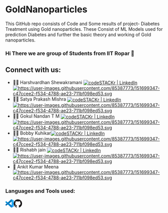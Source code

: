 # GoldNanoparticles
This GitHub repo consists of Code and Some results of project- Diabetes Treatment using Gold nanoparticles. These Consist of ML Models used for prediction Diabetes and further the basic theory and working of Gold nanoparticles. 
### Hi There we are group of Students from IIT Ropar 👋

## Connect with us:
- 🤵‍♂️ Harshvardhan Shewakramani [<img align="center" alt="codeSTACKr | LinkedIn" width="22px" src="https://cdn.jsdelivr.net/npm/simple-icons@v3/icons/linkedin.svg" />](https://www.linkedin.com/in/harshvardhan-shewakramani-33b4b61b3)    [<img align="center" alt="https://user-images.githubusercontent.com/85387773/151699347-c47ccee2-f534-4788-ae23-711bf098ed53.svg" width="22px" src="https://cdn.jsdelivr.net/npm/simple-icons@3.13.0/icons/gmail.svg" />](mailto:2019mmb1317@iitrpr.ac.in)
- 👨‍💻 Satya Prakash Mishra [<img align="center" alt="codeSTACKr | LinkedIn" width="22px" src="https://cdn.jsdelivr.net/npm/simple-icons@v3/icons/linkedin.svg" />](https://www.linkedin.com/in/satya-mishra-)     [<img align="center" alt="https://user-images.githubusercontent.com/85387773/151699347-c47ccee2-f534-4788-ae23-711bf098ed53.svg" width="22px" src="https://cdn.jsdelivr.net/npm/simple-icons@3.13.0/icons/gmail.svg" />](mailto:2019mmb1325@iitrpr.ac.in)
- 🧛‍♂️ Gokul Nandan T M [<img align="center" alt="codeSTACKr | LinkedIn" width="22px" src="https://cdn.jsdelivr.net/npm/simple-icons@v3/icons/linkedin.svg" />](https://www.linkedin.com/in/gokulnandantm)       [<img align="center" alt="https://user-images.githubusercontent.com/85387773/151699347-c47ccee2-f534-4788-ae23-711bf098ed53.svg" width="22px" src="https://cdn.jsdelivr.net/npm/simple-icons@3.13.0/icons/gmail.svg" />](mailto:2019mmb1315@iitrpr.ac.in)
- 🧑‍🔬 Bobby Kuhikar[<img align="center" alt="codeSTACKr | LinkedIn" width="22px" src="https://cdn.jsdelivr.net/npm/simple-icons@v3/icons/linkedin.svg" />](https://www.linkedin.com/in/bobby-kuhikar-b612a61b4)     [<img align="center" alt="https://user-images.githubusercontent.com/85387773/151699347-c47ccee2-f534-4788-ae23-711bf098ed53.svg" width="22px" src="https://cdn.jsdelivr.net/npm/simple-icons@3.13.0/icons/gmail.svg" />](mailto:2019mmb1313@iitrpr.ac.in)
- 🧑‍🎓 Rishabh jain [<img align="center" alt="codeSTACKr | LinkedIn" width="22px" src="https://cdn.jsdelivr.net/npm/simple-icons@v3/icons/linkedin.svg" />](https://www.linkedin.com/in/rishabh-jain-b992761b4)      [<img align="center" alt="https://user-images.githubusercontent.com/85387773/151699347-c47ccee2-f534-4788-ae23-711bf098ed53.svg" width="22px" src="https://cdn.jsdelivr.net/npm/simple-icons@3.13.0/icons/gmail.svg" />](mailto:2019mmb1322@iitrpr.ac.in)
- 👨‍ Ankit Kumar Meena [<img align="center" alt="https://user-images.githubusercontent.com/85387773/151699347-c47ccee2-f534-4788-ae23-711bf098ed53.svg" width="22px" src="https://cdn.jsdelivr.net/npm/simple-icons@3.13.0/icons/gmail.svg" />](mailto:2019mmb1308@iitrpr.ac.in)
### Languages and Tools used:

[<img align="left" alt="Visual Studio Code" width="26px" src="https://raw.githubusercontent.com/github/explore/80688e429a7d4ef2fca1e82350fe8e3517d3494d/topics/visual-studio-code/visual-studio-code.png" />](https://github.com/gokulnandan-0/GoldNanoparticles/issues/1)
[<img align="left" alt="GitHub" width="26px" src="https://raw.githubusercontent.com/github/explore/78df643247d429f6cc873026c0622819ad797942/topics/github/github.png" />](https://github.com/gokulnandan-0/GoldNanoparticles)
